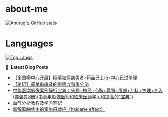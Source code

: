 # about-me
[![Anurag's GitHub stats](https://github-readme-stats.vercel.app/api?username=whitewatercn)](https://github.com/anuraghazra/github-readme-stats)

# Languages
[![Top Langs](https://github-readme-stats.vercel.app/api/top-langs/?username=whitewatercn)](https://github.com/anuraghazra/github-readme-stats)

📕 &nbsp;**Latest Blog Posts**
<!-- BLOG-POST-LIST:START -->
- [【全国多中心开展】招募糖尿病患者-药品已上市-中心已过伦理](https://forum.beginner.center/t/topic/1200/5)
- [【笔记】简单串串肾的重吸收和重分泌](https://forum.beginner.center/t/topic/1358/1)
- [中华医学影像案例解析宝典：头颈+神经+心胸+骨肌+腹部+儿科+护理+介入&lpar;套装共8册&rpar;&lpar;中青年影像医师和临床医师学习和提高的&quot;宝典&quot;&rpar;](https://forum.beginner.center/t/topic/1357/1)
- [血气分析教程及学习笔记](https://forum.beginner.center/t/topic/1356/1)
- [氧解离曲线中的霍尔丹效应（haldane effect）](https://forum.beginner.center/t/topic/1355/1)
<!-- BLOG-POST-LIST:END -->
